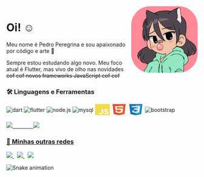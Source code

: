 <img align="right" width="175" height="175" style="border-radius:50px;" src="gif-fofinho.gif?raw=true" />

# Oi! ☺

Meu nome é Pedro Peregrina e sou apaixonado por código e arte 🥰

Sempre estou estudando algo novo. Meu foco atual é Flutter, mas vivo de olho nas novidades ~~cof cof novos frameworks JavaScript cof cof~~

### 🛠 Linguagens e Ferramentas

<div style="display: inline_block">

  <img align="center" alt="dart" height="30" width="40" src="https://cdn.jsdelivr.net/gh/devicons/devicon/icons/dart/dart-original.svg">
  <img align="center" alt="flutter" height="30" width="40" src="https://cdn.jsdelivr.net/gh/devicons/devicon/icons/flutter/flutter-original.svg">
  <img align="center" alt="node.js" height="30" width="40" src="https://cdn.jsdelivr.net/gh/devicons/devicon/icons/nodejs/nodejs-original.svg">
  <img align="center" alt="mysql" height="30" width="40" src="https://cdn.jsdelivr.net/gh/devicons/devicon/icons/mysql/mysql-original.svg">
  <img align="center" alt="javascript" height="30" width="40" src="https://raw.githubusercontent.com/devicons/devicon/master/icons/javascript/javascript-plain.svg">
  <img align="center" alt="html" height="30" width="40" src="https://raw.githubusercontent.com/devicons/devicon/master/icons/html5/html5-original.svg">
  <img align="center" alt="css" height="30" width="40" src="https://raw.githubusercontent.com/devicons/devicon/master/icons/css3/css3-original.svg">
  <img align="center" alt="bootstrap" height="30" width="35" src="https://cdn.jsdelivr.net/gh/devicons/devicon/icons/bootstrap/bootstrap-original.svg">
  
</div>

<br>


<div>
  <a href="https://github.com/pedroperegrinaa">
  <img height="170em" src="https://github-readme-stats.vercel.app/api/top-langs/?username=pedroperegrinaa&layout=compact&theme=synthwave&hide_border=true)](https://github.com/anuraghazra/github-readme-stats"/>
    &nbsp;&nbsp;&nbsp;&nbsp;&nbsp;&nbsp;&nbsp;&nbsp;&nbsp;&nbsp;&nbsp;&nbsp;
  <img height="170em" src="https://github-readme-stats.vercel.app/api?username=pedroperegrinaa&show_icons=true&theme=synthwave&hide_border=true&include_all_commits=true&count_private=true"/>
    <br>
</div>

  ### 🤳 Minhas outras redes
  
<p>
    <a href="https://www.linkedin.com/in/pedroperegrinaa">
        <img src="https://img.shields.io/badge/linkedin-%230077B5.svg?&style=for-the-badge&logo=linkedin&logoColor=white&link=mailto:https://www.linkedin.com/in/pedroperegrinaa/">
    </a>
  &nbsp;
  <a href="https://www.twitter.com/pedroperegrinaa">
        <img src="https://img.shields.io/badge/Twitter-1DA1F2?style=for-the-badge&logo=twitter&logoColor=white">
    </a>
  &nbsp;
  <a href="https://www.instagram.com/pedroperegrinaa">
        <img src="https://img.shields.io/badge/Instagram-E4405F?style=for-the-badge&logo=instagram&logoColor=white">
    </a>
</p>
  
<!-- ![](https://visitor-badge.glitch.me/badge?page_id=pedroperegrinaa.visitor-badge) -->
  
<!--   [![spotify-github-profile](https://spotify-github-profile.vercel.app/api/view?uid=22jzwwwx7nkecwvesdeg6566y&cover_image=true&theme=natemoo-re&bar_color=53b14f&bar_color_cover=true)](https://github.com/kittinan/spotify-github-profile) -->
  <!--   <img alt="Twitter Follow" src="https://img.shields.io/twitter/follow/pedroperegrinaa?label=pedroperegrinaa&style=social"> -->

  
  
![Snake animation](https://github.com/pedroperegrinaa/pedroperegrinaa/blob/output/github-contribution-grid-snake.svg)
  

